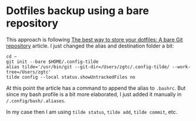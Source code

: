 # Dotfiles backup using a bare repository

This approach is following [The best way to store your dotfiles: A bare Git repository](https://www.atlassian.com/git/tutorials/dotfiles) article. I just changed the alias and destination folder a bit: 


```
cd ~
git init --bare $HOME/.config-tilde
alias tilde='/usr/bin/git --git-dir=/Users/zgtc/.config-tilde/ --work-tree=/Users/zgtc'
tilde config --local status.showUntrackedFiles no
```

At this point the article has a command to append the alias to `.bashrc`. But since my bash profile is a bit more elaborated, I just added it manually in `/.config/bash/.aliases`.

In my case then I am using `tilde status`, `tilde add`, `tilde commit`, etc. 